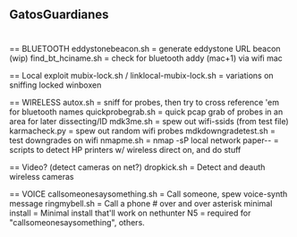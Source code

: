 ##
## GatosGuardianes
#

== BLUETOOTH
eddystonebeacon.sh 	= generate eddystone URL beacon (wip)
find_bt_hciname.sh 	= check for bluetooth addy (mac+1) via wifi mac

== Local exploit
mubix-lock.sh / linklocal-mubix-lock.sh = variations on sniffing locked winboxen

== WIRELESS
autox.sh 		= sniff for probes, then try to cross reference 'em for bluetooth names
quickprobegrab.sh       = quick pcap grab of probes in an area for later dissecting/ID
mdk3me.sh 		= spew out wifi-ssids (from test file)
karmacheck.py 		= spew out random wifi probes
mdkdowngradetest.sh 	= test downgrades on wifi
nmapme.sh		= nmap -sP local network
paper-- 		= scripts to detect HP printers w/ wireless direct on, and do stuff

== Video? (detect cameras on net?)
dropkick.sh             = Detect and deauth wireless cameras

== VOICE
callsomeonesaysomething.sh	= Call someone, spew voice-synth message
ringmybell.sh			= Call a phone # over and over
asterisk minimal install 	= Minimal install that'll work on nethunter N5
				= required for "callsomeonesaysomething", others.

